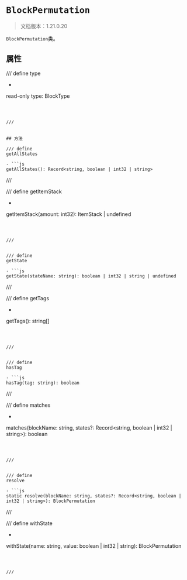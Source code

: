 # `BlockPermutation`

> 文档版本：1.21.0.20

`BlockPermutation`类。

## 属性

/// define
type

- ```js
read-only type: BlockType
```



///


## 方法

/// define
getAllStates

- ```js
getAllStates(): Record<string, boolean | int32 | string>
```



///


/// define
getItemStack

- ```js
getItemStack(amount: int32): ItemStack | undefined
```



///


/// define
getState

- ```js
getState(stateName: string): boolean | int32 | string | undefined
```



///


/// define
getTags

- ```js
getTags(): string[]
```



///


/// define
hasTag

- ```js
hasTag(tag: string): boolean
```



///


/// define
matches

- ```js
matches(blockName: string, states?: Record<string, boolean | int32 | string>): boolean
```



///


/// define
resolve

- ```js
static resolve(blockName: string, states?: Record<string, boolean | int32 | string>): BlockPermutation
```



///


/// define
withState

- ```js
withState(name: string, value: boolean | int32 | string): BlockPermutation
```



///

